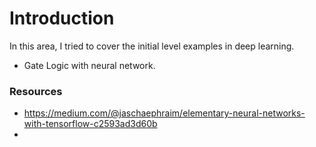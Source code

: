 # Introduction

In this area, I tried to cover the initial level examples in deep learning.


- Gate Logic with neural network.


### Resources

- https://medium.com/@jaschaephraim/elementary-neural-networks-with-tensorflow-c2593ad3d60b
- 